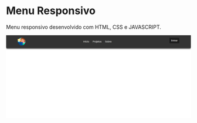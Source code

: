 # Menu Responsivo
Menu responsivo desenvolvido com HTML, CSS e JAVASCRIPT.

  <img src="https://github.com/ellen-vieira/Menu-Responsivo/blob/main/menu.png">

